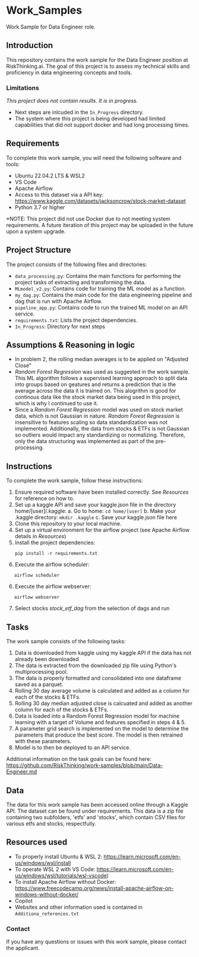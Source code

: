 # Work_Samples
Work Sample for Data Engineer role.

## Introduction
This repository contains the work sample for the Data Engineer position at RiskThinking.ai. The goal of this project is to assess my technical skills and proficiency in data engineering concepts and tools.

### Limitations
*This project does not contain results. It is in progress.* 
- Next steps are inlcuded in the `In_Progress` directory. 
- The system where this project is being developed had limited capabilities that did not support docker and had long processing times. 
 
## Requirements

To complete this work sample, you will need the following software and tools:

- Ubuntu 22.04.2 LTS & WSL2
- VS Code 
- Apache Airflow 
- Access to this dataset via a API key: https://www.kaggle.com/datasets/jacksoncrow/stock-market-dataset 
- Python 3.7 or higher

*NOTE: This project did not use Docker due to not meeting system requirements. A future iteration of this project may be uploaded in the future upon a system upgrade.

## Project Structure
The project consists of the following files and directories:
- `data_processing.py`: Contains the main functions for performing the project tasks of extracting and transforming the data.
- `MLmodel_v2.py`: Contains code for training the ML model as a function.
- `my_dag.py`: Contains the main code for the data engineering pipeline and dag that is run with Apache Airflow.
- `pipeline_app.py`: Contains code to run the trained ML model on an API service.
- `requirements.txt`: Lists the project dependencies.
- `In_Progress`: Directory for next steps 

## Assumptions & Reasoning in logic
- In problem 2, the rolling median averages is to be applied on "Adjusted Close"
- *Random Forest Regression* was used as suggested in the work sample. This ML algorithm follows a supervised learning approach to split data into groups based on geatures and returns a prediction that is the average across the data it is trained on. This alogrithm is good for continous data like the stock market data being used in this project, which is why I continued to use it. 
- Since a *Random Forest Regression* model was used on stock market data, which is not Gaussian in nature. *Random Forest Regression* is insensitive to features scaling so data standardization was not implemented. Additionally, the data from stocks & ETFs is not Gaussian so outliers would impact any standardizing or normalizing. Therefore, only the data structuring was implemented as part of the pre-processing.

## Instructions
To complete the work sample, follow these instructions:

1. Ensure required software have been installed correctly. See *Resources* for reference on how to.
2. Set up a kaggle API and save your kaggle.json file in the directory home/[user]/.kaggle:
    a. Go to home: 
          ```
          cd home/[user]
          ```
    b. Make your .kaggle directory:
          ```
          mkdir .kaggle
          ```
    c. Save your kaggle.json file here
3. Clone this repository to your local machine.
4. Set up a virtual environment for the airflow project (see Apache Airflow details in *Resources*)
7. Install the project dependencies:
   ```
   pip install -r requirements.txt
   ```
5. Execute the airflow scheduler:
```
   airflow scheduler
   ```
6. Execute the airflow webserver:
```
   airflow webserver
   ```
7. Select stocks *stock_etf_dag* from the selection of dags and run

## Tasks

The work sample consists of the following tasks:

1. Data is downloaded from kaggle using my kaggle API if the data has not already been downloaded
2. The data is extracted from the downloaded zip file using Python's multiprocessing pool.
3. The data is properly formatted and consolidated into one dataframe saved as a parquet.
4. Rolling 30 day average volume is calculated and added as a column for each of the stocks & ETFs.
5. Rolling 30 day median adjusted close is calcuated and added as another column for each of the stocks & ETFs.
6. Data is loaded into a Random Forest Regression model for machine learning with a target of Volume and features specified in steps 4 & 5. 
7. A parameter grid search is implemented on the model to determine the parameters that produce the best score. The model is then retrained with these parameters.
8. Model is to then be deployed to an API service. 

Additional information on the task goals can be found here: https://github.com/RiskThinking/work-samples/blob/main/Data-Engineer.md

## Data

The data for this work sample has been accessed online through a Kaggle API. The dataset can be found under requirements. This data is a zip file containing two subfolders, 'etfs' and 'stocks', which contain CSV files for various etfs and stocks, respectfully. 

## Resources used
* To properly install Ubuntu & WSL 2: https://learn.microsoft.com/en-us/windows/wsl/install
* To operate WSL 2 with VS Code: https://learn.microsoft.com/en-us/windows/wsl/tutorials/wsl-vscode)
* To install Apache Airflow without Docker: https://www.freecodecamp.org/news/install-apache-airflow-on-windows-without-docker/
* Copilot 
* Websites and other information used is contained in `Additiona_references.txt`



### Contact
If you have any questions or issues with this work sample, please contact the applicant.
